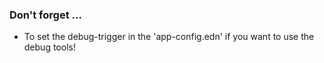
### Don't forget ...

- To set the debug-trigger in the 'app-config.edn' if you want to use the debug tools! 
